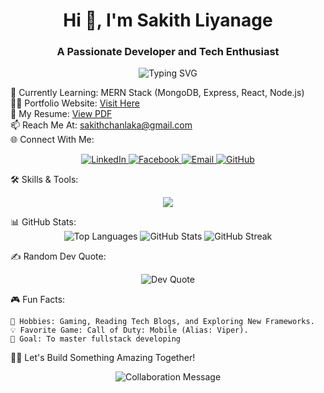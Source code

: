 <h1 align="center">Hi 👋, I'm Sakith Liyanage</h1> <h3 align="center">A Passionate Developer and Tech Enthusiast</h3> <p align="center"> <img src="https://readme-typing-svg.herokuapp.com?font=Fira+Code&size=22&pause=1000&color=00FFFF&background=000000&width=435&lines=Full-Stack+Developer;Always+Learning+Something+New;Tech+Enthusiast+%F0%9F%92%BB" alt="Typing SVG" /> </p>

🌱 Currently Learning: MERN Stack (MongoDB, Express, React, Node.js)<br>
👨‍💻 Portfolio Website: <a href="https://sakithliyanage.github.io/sakithliyanage.com/">Visit Here</a><br>
📄 My Resume: <a href="https://sakithliyanage.github.io/sakithliyanage.com/img/resume.pdf">View PDF</a><br>
📫 Reach Me At: sakithchanlaka@gmail.com<br>
🌐 Connect With Me:
<p align="center"> <a href="https://linkedin.com/in/sakithchanlaka" target="_blank"> <img src="https://img.shields.io/badge/-LinkedIn-blue?style=for-the-badge&logo=linkedin" alt="LinkedIn" /> </a> <a href="https://fb.com/sakithchanlaka" target="_blank"> <img src="https://img.shields.io/badge/-Facebook-blue?style=for-the-badge&logo=facebook" alt="Facebook" /> </a> <a href="mailto:sakithchanlaka@gmail.com" target="_blank"> <img src="https://img.shields.io/badge/-Email-c14438?style=for-the-badge&logo=gmail&logoColor=white" alt="Email" /> </a> <a href="https://github.com/sakithliyanage" target="_blank"> <img src="https://img.shields.io/badge/-GitHub-333?style=for-the-badge&logo=github" alt="GitHub" /> </a> </p>
🛠️ Skills & Tools:
<p align="center"> <img src="https://skillicons.dev/icons?i=html,css,js,java,php,bootstrap,c,cpp,git,figma,photoshop,illustrator,androidstudio,kotlin" /> </p>
📊 GitHub Stats:
<div align="center"> <img src="https://github-readme-stats.vercel.app/api/top-langs/?username=sakithliyanage&layout=compact&theme=radical" alt="Top Languages" /> <img src="https://github-readme-stats.vercel.app/api?username=sakithliyanage&show_icons=true&theme=radical" alt="GitHub Stats" /> <img src="https://github-readme-streak-stats.herokuapp.com/?user=sakithliyanage&theme=radical" alt="GitHub Streak" /> </div>

✍️ Random Dev Quote:
<p align="center"> <img src="https://quotes-github-readme.vercel.app/api?type=horizontal&theme=radical" alt="Dev Quote" /> </p>
🎮 Fun Facts:

    🔭 Hobbies: Gaming, Reading Tech Blogs, and Exploring New Frameworks.
    💡 Favorite Game: Call of Duty: Mobile (Alias: Viper).
    🌌 Goal: To master fullstack developing

🧑‍💻 Let's Build Something Amazing Together!
<p align="center"> <img src="https://readme-typing-svg.herokuapp.com?font=Fira+Code&size=22&pause=1000&color=00FFFF&background=000000&width=435&lines=Collaboration+Breeds+Innovation;Open+to+Freelance+Opportunities" alt="Collaboration Message" /> </p>
